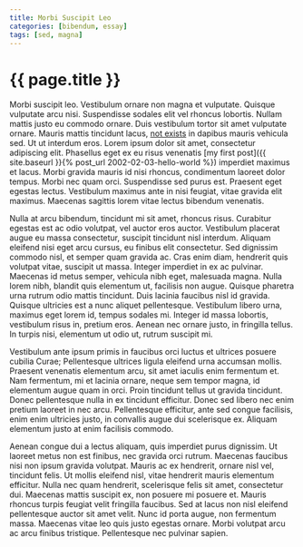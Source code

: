 ```yaml
---
title: Morbi Suscipit Leo
categories: [bibendum, essay]
tags: [sed, magna]
---
```

# {{ page.title }}

Morbi suscipit leo. Vestibulum ornare non magna et vulputate. Quisque vulputate arcu nisi. Suspendisse sodales elit vel rhoncus lobortis. Nullam mattis justo eu commodo ornare. Duis vestibulum tortor sit amet vulputate ornare. Mauris mattis tincidunt lacus, [not exists](http://hell-no.x) in dapibus mauris vehicula sed. Ut ut interdum eros. Lorem ipsum dolor sit amet, consectetur adipiscing elit. Phasellus eget ex eu risus venenatis [my first post]({{ site.baseurl }}{% post_url 2002-02-03-hello-world %}) imperdiet maximus et lacus. Morbi gravida mauris id nisi rhoncus, condimentum laoreet dolor tempus. Morbi nec quam orci. Suspendisse sed purus est. Praesent eget egestas lectus. Vestibulum maximus ante in nisi feugiat, vitae gravida elit maximus. Maecenas sagittis lorem vitae lectus bibendum venenatis.

Nulla at arcu bibendum, tincidunt mi sit amet, rhoncus risus. Curabitur egestas est ac odio volutpat, vel auctor eros auctor. Vestibulum placerat augue eu massa consectetur, suscipit tincidunt nisl interdum. Aliquam eleifend nisi eget arcu cursus, eu finibus elit consectetur. Sed dignissim commodo nisl, et semper quam gravida ac. Cras enim diam, hendrerit quis volutpat vitae, suscipit ut massa. Integer imperdiet in ex ac pulvinar. Maecenas id metus semper, vehicula nibh eget, malesuada magna. Nulla lorem nibh, blandit quis elementum ut, facilisis non augue. Quisque pharetra urna rutrum odio mattis tincidunt. Duis lacinia faucibus nisl id gravida. Quisque ultricies est a nunc aliquet pellentesque. Vestibulum libero urna, maximus eget lorem id, tempus sodales mi. Integer id massa lobortis, vestibulum risus in, pretium eros. Aenean nec ornare justo, in fringilla tellus. In turpis nisi, elementum ut odio ut, rutrum suscipit mi.

Vestibulum ante ipsum primis in faucibus orci luctus et ultrices posuere cubilia Curae; Pellentesque ultrices ligula eleifend urna accumsan mollis. Praesent venenatis elementum arcu, sit amet iaculis enim fermentum et. Nam fermentum, mi et lacinia ornare, neque sem tempor magna, id elementum augue quam in orci. Proin tincidunt tellus ut gravida tincidunt. Donec pellentesque nulla in ex tincidunt efficitur. Donec sed libero nec enim pretium laoreet in nec arcu. Pellentesque efficitur, ante sed congue facilisis, enim enim ultricies justo, in convallis augue dui scelerisque ex. Aliquam elementum justo at enim facilisis commodo.

Aenean congue dui a lectus aliquam, quis imperdiet purus dignissim. Ut laoreet metus non est finibus, nec gravida orci rutrum. Maecenas faucibus nisi non ipsum gravida volutpat. Mauris ac ex hendrerit, ornare nisl vel, tincidunt felis. Ut mollis eleifend nisl, vitae hendrerit mauris elementum efficitur. Nulla nec quam hendrerit, scelerisque felis sit amet, consectetur dui. Maecenas mattis suscipit ex, non posuere mi posuere et. Mauris rhoncus turpis feugiat velit fringilla faucibus. Sed at lacus non nisl eleifend pellentesque auctor sit amet velit. Nunc id porta augue, non fermentum massa. Maecenas vitae leo quis justo egestas ornare. Morbi volutpat arcu ac arcu finibus tristique. Pellentesque nec pulvinar sapien.
